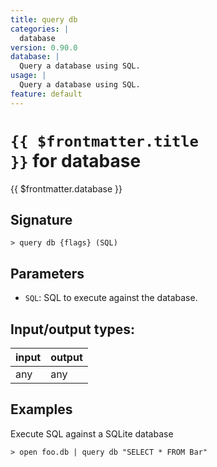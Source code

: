 ```yaml
---
title: query db
categories: |
  database
version: 0.90.0
database: |
  Query a database using SQL.
usage: |
  Query a database using SQL.
feature: default
---
```


<!-- This file is automatically generated. Please edit the command in https://github.com/nushell/nushell instead. -->

# <code>{{ $frontmatter.title }}</code> for database

<div class='command-title'>{{ $frontmatter.database }}</div>

## Signature

`> query db {flags} (SQL)`

## Parameters

- `SQL`: SQL to execute against the database.

## Input/output types:

| input | output |
| ----- | ------ |
| any   | any    |

## Examples

Execute SQL against a SQLite database

```nushell
> open foo.db | query db "SELECT * FROM Bar"

```
